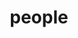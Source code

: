 ---
layout: people
title: people
people:
  - name: Kate Mills
    image: Kate.jpg
    email: klmills@uoregon.edu
    body: Kate (she/her) is the PI of the Developing Brains in Context Lab. She is a first generation student from Louisville KY and graduated with a PhD from University College London in 2015. [CV](/assets/papers/KathrynLMills_CV.pdf)
  - name: Lucy Whitmore
    image: Lucy.png
    email: lwhitmor@uoregon.edu
    body: Lucy Whitmore is the lab manager of the Developing Brains in Context Lab. She recently graduated from UC Berkeley with a degree in Cognitive Science. She is interested in how adolescents create flexible behavioral strategies to navigate the world around them, and how these strategies may be affected by social connections and their environment. [CV](/assets/papers/WhitmoreCVSept2020.pdf)
  - name: Theresa Cheng
    image: Theresa.png
    email: tcheng@uoregon.edu
    body: Theresa Cheng is an *ABD* doctoral student in Developmental Psychology at the University of Oregon. She received her BA in Philosophy and BS in Biology at California State University, Los Angeles, and also holds an EdM in Mind, Brain, and Education from the Harvard Graduate School of Education. She is primarily interested in understanding how adolescence may be a sensitive period of enhanced plasticity for social learning. This question has led her to examine puberty, stress, and different types of peer interactions in relation to the developing brain. A former middle and high school teacher, she is interested in the implications of developmental science in clinical and educational contexts. Outside of the lab, she enjoys the gorgeous greenery of Oregon and dabbles in cooking, language learning, and modern dance.
  - name: Karlena Ochoa
    image: Karlena.png
    email: kochoa@uoregon.edu
    body: Karlena Ochoa is a 4th year PhD student in the developmental psychology program at the University of Oregon. Her research interests broadly focus on children’s social-cognitive development during the preschool years. She is especially interested in children’s moral development. More recently she has examined prosocial behaviors in friendship groups during adolescence. Before coming to University of Oregon, Karlena finished her BA in 2014 and MA at California State University San Marcos. 
  - name: Akhila Nekkanti
    image: Akhila.png
    email: akhilan@uoregon.edu
    body: Akhila Nekkanti came to the Prevention Science doctoral program with a B.S. in Neuroscience and is currently studying under the mentorship of Dr. Elizabeth Skowron in the Family Biobehavioral Health Lab. Her current research examines the impacts of early adversity on children’s executive functioning capacities and resting-state neural activity. Akhila is co-mentored by Dr. Mills on her OSLER TL1 project examining the impacts of an intensive, practice-based intervention (i.e., PCIT) on children’s functional brain organization. Her long-term goal is to delineate the type and extent of environmental enrichment necessary for enhancing lasting change in self-regulatory capacity in children facing early caregiving adversity and trauma.
  - name: Victoria Guazzelli Williamson
    image: Victoria.png
    email: vgw@uoregon.edu
    body: Victoria is a second-year clinical psychology PhD student interested in social cognitive and brain development across adolescence, with an emphasis on how this development impacts mental health (such as internalizing disorders) and physical health (such as obesity). Victoria takes a mixed methods approach to this research blending experimental with longitudinal and observational work and using tools such as task-based fMRI, clinical interviews, and ecological momentary assessment to form a holistic understanding of this development. Victoria’s most recent work focuses on how adolescents’ views of others interact with their understanding of themselves--and how facets of this cross-talk may relate to risk for internalizing disorders. A long-term goal of her research is to develop interventions and influence policies that equitably promote positive development, wellbeing, and health for all adolescents. [CV](/assets/papers/Guazzelli_Williamson_CV.pdf)
  - name: Elizabeth McNeilly
    image: Elizabeth.jpg
    email: emcneill@uoregon.edu
    body: Bio forthcoming
  - name: Clare McCann
    image: Clare.png
    email: cmccann2@uoregon.edu
    body: Clare graduated June of 2020 from the University of Oregon with honors in Psychology, minors in Special Education and Women's Gender & Sexuality Studies. Her research interests include (1) understanding the impact of early life stress on mental health, academic performance, and self-perception and (2) identifying the best ways to support academic competence and confidence in children and adolescents who have experienced adversity, and/or have been diagnosed with neurodevelopmental disorders or mental illness. Clare’s pronouns are she/her/hers.
---
